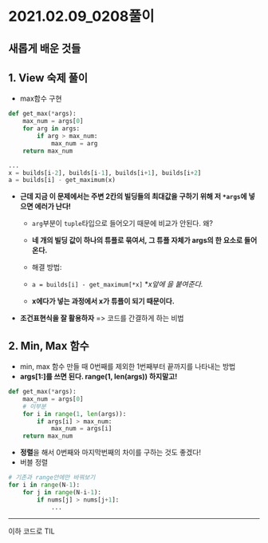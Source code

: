 # 2021.02.09_0208풀이





## 새롭게 배운 것들



## 1. View 숙제 풀이

+ max함수 구현

```python
def get_max(*args):
    max_num = args[0]
    for arg in args:
        if arg > max_num:
            max_num = arg
    return max_num

...
x = builds[i-2], builds[i-1], builds[i+1], builds[i+2]
a = builds[i] - get_maximum(x)
```

+ **근데 지금 이 문제에서는 주변 2칸의 빌딩들의 최대값을 구하기 위해 저 `*args`에 넣으면 에러가 난다!**

  + `arg`부분이 `tuple`타입으로 들어오기 때문에 비교가 안된다. 왜?
  + **네 개의 빌딩 값이 하나의 튜플로 묶여서, 그 튜플 자체가 args의 한 요소로 들어온다.**
  + 해결 방법:
  + `a = builds[i] - get_maximum[*x]`  **x앞에 *을 붙여준다.**

  + **x에다가 넣는 과정에서 x가 튜플이 되기 때문이다.**

+ **조건표현식을 잘 활용하자** => 코드를 간결하게 하는 비법





## 2. Min, Max 함수

+ min, max 함수 만들 때 0번째를 제외한 1번째부터 끝까지를 나타내는 방법
+ **args[1:]를 쓰면 된다. range(1, len(args)) 하지말고!**

```python
def get_max(*args):
    max_num = args[0]
    # 이부분
    for i in range(1, len(args)):
        if args[i] > max_num:
            max_num = args[i]
    return max_num
```

+ **정렬**을 해서 0번째와 마지막번째의 차이를 구하는 것도 좋겠다!
+ 버블 정렬

```python
# 기존과 range안에만 바꿔보기
for i in range(N-1):
    for j in range(N-i-1):
        if nums[j] > nums[j+1]:
            ...
```



---

이하 코드로 TIL